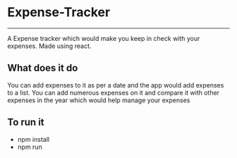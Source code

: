 # Expense-Tracker
***
A Expense tracker which would make you keep in check with your expenses. Made using react.

## What does it do
You can add expenses to it as per a date and the app would add expenses to a list.
You can add numerous expenses on it and compare it with other expenses in the year which would help manage your expenses

## To run it
- npm install
- npm run

